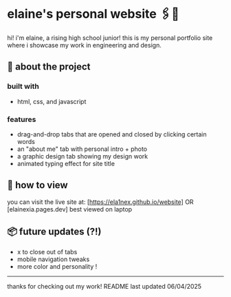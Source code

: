 # elaine's personal website 🖇️💾
hi! i'm elaine, a rising high school junior! this is my personal portfolio site where i showcase my work in engineering and design.

## 🦭 about the project
### built with
- html, css, and javascript

### features
- drag-and-drop tabs that are opened and closed by clicking certain words
- an "about me" tab with personal intro + photo
- a graphic design tab showing my design work
- animated typing effect for site title

## 🛒 how to view
you can visit the live site at: [https://ela1nex.github.io/website] OR [elainexia.pages.dev]
best viewed on laptop

## 📦 future updates (?!)
- x to close out of tabs
- mobile navigation tweaks
- more color and personality !

---

thanks for checking out my work!
README last updated 06/04/2025

